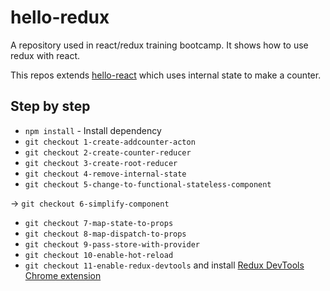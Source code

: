 # hello-redux
A repository used in react/redux training bootcamp. It shows how to use redux with react.

This repos extends [hello-react](https://github.com/codesheepio/hello-react) which uses internal state to make a counter.

## Step by step
* `npm install` - Install dependency
* `git checkout 1-create-addcounter-acton`
* `git checkout 2-create-counter-reducer`
* `git checkout 3-create-root-reducer`
* `git checkout 4-remove-internal-state`
* `git checkout 5-change-to-functional-stateless-component`

&rarr; `git checkout 6-simplify-component`

* `git checkout 7-map-state-to-props`
* `git checkout 8-map-dispatch-to-props`
* `git checkout 9-pass-store-with-provider`
* `git checkout 10-enable-hot-reload`
* `git checkout 11-enable-redux-devtools` and install [Redux DevTools Chrome extension](https://chrome.google.com/webstore/detail/redux-devtools/lmhkpmbekcpmknklioeibfkpmmfibljd)
